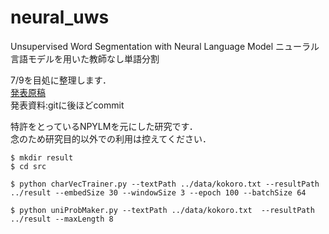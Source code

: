 # neural_uws
Unsupervised Word Segmentation with Neural Language Model
ニューラル言語モデルを用いた教師なし単語分割

7/9を目処に整理します．  
[発表原稿](https://ipsj.ixsq.nii.ac.jp/ej/?action=pages_view_main&active_action=repository_view_main_item_detail&item_id=190355&item_no=1&page_id=13&block_id=8)  
発表資料:gitに後ほどcommit  

特許をとっているNPYLMを元にした研究です．  
念のため研究目的以外での利用は控えてください．

```
$ mkdir result
$ cd src
```

```
$ python charVecTrainer.py --textPath ../data/kokoro.txt --resultPath ../result --embedSize 30 --windowSize 3 --epoch 100 --batchSize 64
```

```
$ python uniProbMaker.py --textPath ../data/kokoro.txt  --resultPath ../result --maxLength 8
```

